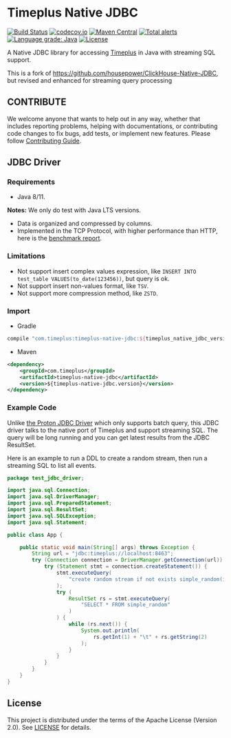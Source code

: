 Timeplus Native JDBC
===

[![Build Status](https://github.com/timeplus-io/timeplus-native-jdbc/workflows/build/badge.svg?branch=master)](https://github.com/timeplus-io/timeplus-native-jdbc/actions?query=workflow%3Abuild+branch%3Amaster)
[![codecov.io](https://codecov.io/github/timeplus-io/timepllus-native-jdbc/coverage.svg?branch=master)](https://codecov.io/github/timeplus-io/timeplus-native-jdbc?branch=master)
[![Maven Central](https://maven-badges.herokuapp.com/maven-central/com.timeplus-io/timeplus-native-jdbc-parent/badge.svg)](https://search.maven.org/search?q=com.timeplus)
[![Total alerts](https://img.shields.io/lgtm/alerts/g/timeplus-io/timeplus-native-jdbc.svg?logo=lgtm&logoWidth=18)](https://lgtm.com/projects/g/timeplus-io/timeplus-native-jdbc/alerts/)
[![Language grade: Java](https://img.shields.io/lgtm/grade/java/g/timeplus-io/timeplus-native-jdbc.svg?logo=lgtm&logoWidth=18)](https://lgtm.com/projects/g/timeplus-io/timeplus-native-jdbc/context:java)
[![License](https://img.shields.io/github/license/timeplus-io/timeplus-native-jdbc)](https://github.com/timeplus-io/timeplus-native-jdbc/blob/master/LICENSE)

A Native JDBC library for accessing [Timeplus](https://timeplus.com/) in Java with streaming SQL support.

This is a fork of https://github.com/housepower/ClickHouse-Native-JDBC, but revised and enhanced for streaming query processing

## CONTRIBUTE

We welcome anyone that wants to help out in any way, whether that includes reporting problems, helping with documentations, or contributing code changes to fix bugs, add tests, or implement new features. Please follow [Contributing Guide](CONTRIBUTE.md).

## JDBC Driver

### Requirements

- Java 8/11. 

**Notes:** We only do test with Java LTS versions.

* Data is organized and compressed by columns.
* Implemented in the TCP Protocol, with higher performance than HTTP, here is the [benchmark report](docs/dev/benchmark.md).

### Limitations

* Not support insert complex values expression, like `INSERT INTO test_table VALUES(to_date(123456))`, but query is ok.
* Not support insert non-values format, like `TSV`.
* Not support more compression method, like `ZSTD`.

### Import

- Gradle
```groovy
compile "com.timeplus:timeplus-native-jdbc:${timeplus_native_jdbc_version}"
```

- Maven

```xml
<dependency>
    <groupId>com.timeplus</groupId>
    <artifactId>timeplus-native-jdbc</artifactId>
    <version>${timeplus-native-jdbc.version}</version>
</dependency>
```

### Example Code

Unlike [the Proton JDBC Driver](https://github.com/timeplus-io/proton-java-driver) which only supports batch query, this JDBC driver talks to the native port of Timeplus and support streaming SQL. The query will be long running and you can get latest results from the JDBC ResultSet.

Here is an example to run a DDL to create a random stream, then run a streaming SQL to list all events.
```java
package test_jdbc_driver;

import java.sql.Connection;
import java.sql.DriverManager;
import java.sql.PreparedStatement;
import java.sql.ResultSet;
import java.sql.SQLException;
import java.sql.Statement;

public class App {

    public static void main(String[] args) throws Exception {
        String url = "jdbc:timeplus://localhost:8463";
        try (Connection connection = DriverManager.getConnection(url)) {
            try (Statement stmt = connection.createStatement()) {
                stmt.executeQuery(
                    "create random stream if not exists simple_random(i int, s string) settings eps=3"
                );
                try (
                    ResultSet rs = stmt.executeQuery(
                        "SELECT * FROM simple_random"
                    )
                ) {
                    while (rs.next()) {
                        System.out.println(
                            rs.getInt(1) + "\t" + rs.getString(2)
                        );
                    }
                }
            }
        }
    }
}


```
## License

This project is distributed under the terms of the Apache License (Version 2.0). See [LICENSE](LICENSE) for details.
